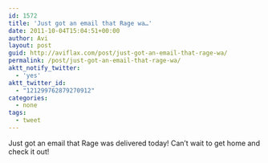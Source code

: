 ```yaml
---
id: 1572
title: 'Just got an email that Rage wa…'
date: 2011-10-04T15:04:51+00:00
author: Avi
layout: post
guid: http://aviflax.com/post/just-got-an-email-that-rage-wa/
permalink: /post/just-got-an-email-that-rage-wa/
aktt_notify_twitter:
  - 'yes'
aktt_twitter_id:
  - "121299762879270912"
categories:
  - none
tags:
  - tweet
---
```

Just got an email that Rage was delivered today! Can’t wait to get home and check it out!